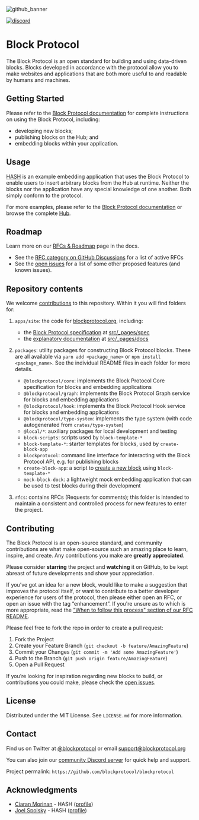 [github_banner]: https://blockprotocol.org/?utm_medium=organic&utm_source=github_readme_blockprotocol-repo_root
[discord]: https://blockprotocol.org/discord?utm_medium=organic&utm_source=github_readme_blockprotocol-repo_root

![github_banner](https://user-images.githubusercontent.com/6226576/208439875-08d49948-e1de-418a-9a79-1df1f864c64e.png)

[![discord](https://img.shields.io/discord/1050770647564943402)][discord]

# Block Protocol

The Block Protocol is an open standard for building and using data-driven blocks. Blocks developed in accordance with the protocol allow you to make websites and applications that are both more useful to and readable by humans and machines.

## Getting Started

Please refer to the [Block Protocol documentation](https://blockprotocol.org/docs) for complete instructions on using the Block Protocol, including:

- developing new blocks;
- publishing blocks on the Hub; and
- embedding blocks within your application.

## Usage

[HASH](https://github.com/hashintel/hash/tree/main/packages/hash) is an example embedding application that uses the Block Protocol to enable users to insert arbitrary blocks from the Hub at runtime. Neither the blocks nor the application have any special knowledge of one another. Both simply conform to the protocol.

For more examples, please refer to the [Block Protocol documentation](https://blockprotocol.org/docs) or browse the complete [Hub](https://blockprotocol.org/hub).

## Roadmap

Learn more on our [RFCs & Roadmap](https://blockprotocol.org/docs/spec/rfcs_and_roadmap) page in the docs.

- See the [RFC category on GitHub Discussions](https://github.com/blockprotocol/blockprotocol/discussions/categories/rfc) for a list of active RFCs
- See the [open issues](https://github.com/blockprotocol/blockprotocol/issues?q=is%3Aissue+is%3Aopen) for a list of some other proposed features (and known issues).

## Repository contents

We welcome [contributions](#contributing) to this repository. Within it you will find folders for:

1.  `apps/site`: the code for [blockprotocol.org](https://blockprotocol.org), including:

    - the [Block Protocol specification](https://blockprotocol.org/docs/spec) at [src/\_pages/spec](https://github.com/blockprotocol/blockprotocol/tree/main/apps/site/src/_pages/docs/3_spec)
    - the [explanatory documentation](https://blockprotocol.org/docs) at [src/\_pages/docs](https://github.com/blockprotocol/blockprotocol/tree/main/apps/site/src/_pages/docs)

1.  `packages`: utility packages for constructing Block Protocol blocks. These are all available via `yarn add <package_name>` or `npm install <package_name>`. See the individual README files in each folder for more details.

    - `@blockprotocol/core`: implements the Block Protocol Core specification for blocks and embedding applications
    - `@blockprotocol/graph`: implements the Block Protocol Graph service for blocks and embedding applications
    - `@blockprotocol/hook`: implements the Block Protocol Hook service for blocks and embedding applications
    - `@blockprotocol/type-system`: implements the type system (with code autogenerated from `crates/type-system`)
    - `@local/*`: auxiliary packages for local development and testing
    - `block-scripts`: scripts used by `block-template-*`
    - `block-template-*`: starter templates for blocks, used by `create-block-app`
    - `blockprotocol`: command line interface for interacting with the Block Protocol API, e.g. for publishing blocks
    - `create-block-app`: a script to [create a new block](https://blockprotocol.org/docs/developing-blocks) using `block-template-*`
    - `mock-block-dock`: a lightweight mock embedding application that can be used to test blocks during their development

1.  `rfcs`: contains RFCs (Requests for comments); this folder is intended to maintain a consistent and controlled process for new features to enter the project.

## Contributing

The Block Protocol is an open-source standard, and community contributions are what make open-source such an amazing place to learn, inspire, and create. Any contributions you make are **greatly appreciated**.

Please consider **starring** the project and **watching** it on GitHub, to be kept abreast of future developments and show your appreciation.

If you’ve got an idea for a new block, would like to make a suggestion that improves the protocol itself, or want to contribute to a better developer experience for users of the protocol, then please either open an RFC, or open an issue with the tag “enhancement”. If you're unsure as to which is more appropriate, read the ["When to follow this process" section of our RFC README](rfcs/README.md#when-to-follow-this-process).

Please feel free to fork the repo in order to create a pull request:

1.  Fork the Project
1.  Create your Feature Branch (`git checkout -b feature/AmazingFeature`)
1.  Commit your Changes (`git commit -m 'Add some AmazingFeature'`)
1.  Push to the Branch (`git push origin feature/AmazingFeature`)
1.  Open a Pull Request

If you’re looking for inspiration regarding new blocks to build, or contributions you could make, please check the [open issues](https://github.com/blockprotocol/blockprotocol/issues?q=is%3Aissue+is%3Aopen).

## License

Distributed under the MIT License. See `LICENSE.md` for more information.

## Contact

Find us on Twitter at [@blockprotocol](https://twitter.com/blockprotocol) or email [support@blockprotocol.org](mailto:support@blockprotocol.org)

You can also join our [community Discord server](https://blockprotocol.org/discord) for quick help and support.

Project permalink: `https://github.com/blockprotocol/blockprotocol`

## Acknowledgments

- [Ciaran Morinan](https://github.com/CiaranMn) - HASH ([profile](https://hash.ai/@ciaran))
- [Joel Spolsky](https://github.com/jspolsky) - HASH ([profile](https://hash.ai/@spolsky))
